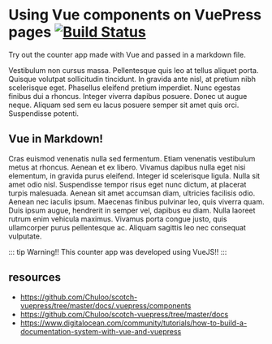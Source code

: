 # Using Vue components on VuePress pages [![Build Status](https://travis-ci.org/daggerok/using-vue-components-in-vuepress-pages.svg?branch=master)](https://travis-ci.org/daggerok/using-vue-components-in-vuepress-pages)

Try out the counter app made with Vue and passed in a markdown file.

Vestibulum non cursus massa. Pellentesque quis leo at tellus aliquet porta. Quisque volutpat sollicitudin tincidunt. In gravida ante nisl, at pretium nibh scelerisque eget. Phasellus eleifend pretium imperdiet. Nunc egestas finibus dui a rhoncus. Integer viverra dapibus posuere. Donec ut augue neque. Aliquam sed sem eu lacus posuere semper sit amet quis orci. Suspendisse potenti.

<counter/>

## Vue in Markdown!
Cras euismod venenatis nulla sed fermentum. Etiam venenatis vestibulum metus at rhoncus. Aenean et ex libero. Vivamus dapibus nulla eget nisi elementum, in gravida purus eleifend. Integer id scelerisque ligula. Nulla sit amet odio nisl. Suspendisse tempor risus eget nunc dictum, at placerat turpis malesuada. Aenean sit amet accumsan diam, ultricies facilisis odio. Aenean nec iaculis ipsum. Maecenas finibus pulvinar leo, quis viverra quam. Duis ipsum augue, hendrerit in semper vel, dapibus eu diam. Nulla laoreet rutrum enim vehicula maximus. Vivamus porta congue justo, quis ullamcorper purus pellentesque ac. Aliquam sagittis leo nec consequat vulputate.

::: tip Warning!!
This counter app was developed using VueJS!!
:::

## resources

* https://github.com/Chuloo/scotch-vuepress/tree/master/docs/.vuepress/components
* https://github.com/Chuloo/scotch-vuepress/tree/master/docs
* https://www.digitalocean.com/community/tutorials/how-to-build-a-documentation-system-with-vue-and-vuepress
